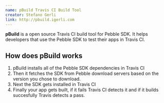 ```yaml
---
name: pBuild Travis CI Build Tool
creator: Stefano Gerli
link: http://pbuild.igerli.com
---
```

**pBuild** is a open source Travis CI build tool for Pebble SDK. It helps developers that use the Pebble SDK to test their apps in Travis CI.

How does pBuild works
---------------------
1. pBuild installs all of the Pebble SDK dependencies in Travis CI
2. Then it fetches the SDK from Pebble download servers based on the version you chose to download.
3. Next the SDK gets installed in Travis CI
4. Finally your app gets built, if it fails Travis CI detects it and if it builds succesfully Travis detects a pass.
